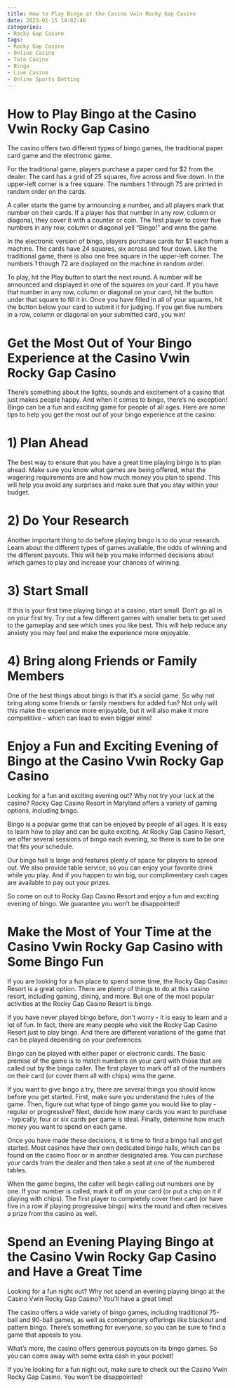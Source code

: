 ```yaml
---
title: How to Play Bingo at the Casino Vwin Rocky Gap Casino
date: 2023-01-15 14:02:46
categories:
- Rocky Gap Casino
tags:
- Rocky Gap Casino
- Online Casino
- Toto Casino
- Bingo
- Live Casino
- Online Sports Betting
---
```



#  How to Play Bingo at the Casino Vwin Rocky Gap Casino

The casino offers two different types of bingo games, the traditional paper card game and the electronic game.

For the traditional game, players purchase a paper card for $2 from the dealer. The card has a grid of 25 squares, five across and five down. In the upper-left corner is a free square. The numbers 1 through 75 are printed in random order on the cards.

A caller starts the game by announcing a number, and all players mark that number on their cards. If a player has that number in any row, column or diagonal, they cover it with a counter or coin. The first player to cover five numbers in any row, column or diagonal yell “Bingo!” and wins the game.

In the electronic version of bingo, players purchase cards for $1 each from a machine. The cards have 24 squares, six across and four down. Like the traditional game, there is also one free square in the upper-left corner. The numbers 1 though 72 are displayed on the machine in random order.

To play, hit the Play button to start the next round. A number will be announced and displayed in one of the squares on your card. If you have that number in any row, column or diagonal on your card, hit the button under that square to fill it in. Once you have filled in all of your squares, hit the button below your card to submit it for judging. If you get five numbers in a row, column or diagonal on your submitted card, you win!

#  Get the Most Out of Your Bingo Experience at the Casino Vwin Rocky Gap Casino 

There’s something about the lights, sounds and excitement of a casino that just makes people happy. And when it comes to bingo, there’s no exception! Bingo can be a fun and exciting game for people of all ages. Here are some tips to help you get the most out of your bingo experience at the casino:

# 1) Plan Ahead

The best way to ensure that you have a great time playing bingo is to plan ahead. Make sure you know what games are being offered, what the wagering requirements are and how much money you plan to spend. This will help you avoid any surprises and make sure that you stay within your budget.

# 2) Do Your Research

Another important thing to do before playing bingo is to do your research. Learn about the different types of games available, the odds of winning and the different payouts. This will help you make informed decisions about which games to play and increase your chances of winning.

# 3) Start Small

If this is your first time playing bingo at a casino, start small. Don’t go all in on your first try. Try out a few different games with smaller bets to get used to the gameplay and see which ones you like best. This will help reduce any anxiety you may feel and make the experience more enjoyable.

# 4) Bring along Friends or Family Members

One of the best things about bingo is that it’s a social game. So why not bring along some friends or family members for added fun? Not only will this make the experience more enjoyable, but it will also make it more competitive – which can lead to even bigger wins!

#  Enjoy a Fun and Exciting Evening of Bingo at the Casino Vwin Rocky Gap Casino 

Looking for a fun and exciting evening out? Why not try your luck at the casino? Rocky Gap Casino Resort in Maryland offers a variety of gaming options, including bingo.

Bingo is a popular game that can be enjoyed by people of all ages. It is easy to learn how to play and can be quite exciting. At Rocky Gap Casino Resort, we offer several sessions of bingo each evening, so there is sure to be one that fits your schedule.

Our bingo hall is large and features plenty of space for players to spread out. We also provide table service, so you can enjoy your favorite drink while you play. And if you happen to win big, our complimentary cash cages are available to pay out your prizes.

So come on out to Rocky Gap Casino Resort and enjoy a fun and exciting evening of bingo. We guarantee you won’t be disappointed!

#  Make the Most of Your Time at the Casino Vwin Rocky Gap Casino with Some Bingo Fun 

If you are looking for a fun place to spend some time, the Rocky Gap Casino Resort is a great option. There are plenty of things to do at this casino resort, including gaming, dining, and more. But one of the most popular activities at the Rocky Gap Casino Resort is bingo.

If you have never played bingo before, don't worry - it is easy to learn and a lot of fun. In fact, there are many people who visit the Rocky Gap Casino Resort just to play bingo. And there are different variations of the game that can be played depending on your preferences.

Bingo can be played with either paper or electronic cards. The basic premise of the game is to match numbers on your card with those that are called out by the bingo caller. The first player to mark off all of the numbers on their card (or cover them all with chips) wins the game.

If you want to give bingo a try, there are several things you should know before you get started. First, make sure you understand the rules of the game. Then, figure out what type of bingo game you would like to play - regular or progressive? Next, decide how many cards you want to purchase - typically, four or six cards per game is ideal. Finally, determine how much money you want to spend on each game.

Once you have made these decisions, it is time to find a bingo hall and get started. Most casinos have their own dedicated bingo halls, which can be found on the casino floor or in another designated area. You can purchase your cards from the dealer and then take a seat at one of the numbered tables.

When the game begins, the caller will begin calling out numbers one by one. If your number is called, mark it off on your card (or put a chip on it if playing with chips). The first player to completely cover their card (or have five in a row if playing progressive bingo) wins the round and often receives a prize from the casino as well.

#  Spend an Evening Playing Bingo at the Casino Vwin Rocky Gap Casino and Have a Great Time

Looking for a fun night out? Why not spend an evening playing bingo at the Casino Vwin Rocky Gap Casino? You’ll have a great time!

The casino offers a wide variety of bingo games, including traditional 75-ball and 90-ball games, as well as contemporary offerings like blackout and pattern bingo. There’s something for everyone, so you can be sure to find a game that appeals to you.

What’s more, the casino offers generous payouts on its bingo games. So you can come away with some extra cash in your pocket!

If you’re looking for a fun night out, make sure to check out the Casino Vwin Rocky Gap Casino. You won’t be disappointed!